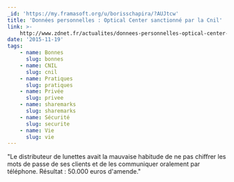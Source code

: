 ```yaml
---
_id: 'https://my.framasoft.org/u/borisschapira/?AUJtcw'
title: 'Données personnelles : Optical Center sanctionné par la Cnil'
link: >-
    http://www.zdnet.fr/actualites/donnees-personnelles-optical-center-sanctionne-par-la-cnil-39828236.htm
date: '2015-11-19'
tags:
    - name: Bonnes
      slug: bonnes
    - name: CNIL
      slug: cnil
    - name: Pratiques
      slug: pratiques
    - name: Privée
      slug: privee
    - name: sharemarks
      slug: sharemarks
    - name: Sécurité
      slug: securite
    - name: Vie
      slug: vie
---
```


<div class="markdown"><p>&quot;Le distributeur de lunettes avait la mauvaise habitude de ne pas chiffrer les mots de passe de ses clients et de les communiquer oralement par téléphone. Résultat : 50.000 euros d'amende.&quot;
</p></div>
